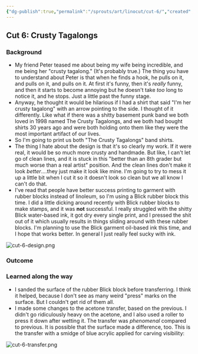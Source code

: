 ```yaml
---
{"dg-publish":true,"permalink":"/sprouts/art/linocut/cut-6/","created":"2025-02-14T22:20:38.829-06:00","updated":"2025-02-14T22:40:25.268-06:00"}
---
```


## Cut 6: Crusty Tagalongs
### Background
- My friend Peter teased me about being my wife being incredible, and me being her "crusty tagalong." (It's probably true.) The thing you have to understand about Peter is that when he finds a hook, he pulls on it, and pulls on it, and pulls on it. At first it's funny, then it's _really_ funny, and then it starts to become annoying but he doesn't take _too_ long to notice it, and he stops. Just a little past the funny stage.
- Anyway, he thought it would be hilarious if I had a shirt that said "I'm her crusty tagalong" with an arrow pointing to the side. I thought of it differently. Like what if there was a shitty basement punk band we both loved in 1998 named The Crusty Tagalongs, and we both had bought shirts 30 years ago and were both holding onto them like they were the most important artifact of our lives.
- So I'm going to print us both "The Crusty Tagalongs" band shirts. 
- The thing I hate about the design is that it's so clearly my work. If it were real, it would be so much more crusty and handmade. But like, I can't let go of clean lines, and it is stuck in this "better than an 8th grader but much worse than a real artist" position. And the clean lines don't make it look _better_....they just make it look like mine. I'm going to try to mess it up a little bit when I cut it so it doesn't look so clean but we all know I can't do that.
- I've read that people have better success printing to garment with rubber blocks instead of linoleum, so I'm using a Blick rubber block this time. I did a little dicking around recently with Blick rubber blocks to make stamps, and it was **not** successful. I really struggled with the shitty Blick water-based ink, it got dry every single print, and I pressed the shit out of it which usually results in things sliding around with these rubber blocks. I'm planning to use the Blick garment oil-based ink this time, and I hope that works better. In general I just really feel sucky with ink.

![cut-6-design.png](/img/user/sprouts/art/linocut/cut-6-design.png)
### Outcome

### Learned along the way

- I sanded the surface of the rubber Blick block before transferring. I think it helped, because I don't see as many weird "press" marks on the surface. But I couldn't get rid of them all. 
- I made some changes to the acetone transfer, based on the previous. I didn't go ridiculously heavy on the acetone, and I also used a roller to press it down after wetting it. The transfer was _phenomenal_ compared to previous. It is possible that the surface made a difference, too. This is the transfer with a smidge of blue acrylic applied for carving visibility:

![cut-6-transfer.png](/img/user/sprouts/art/linocut/cut-6-transfer.png)